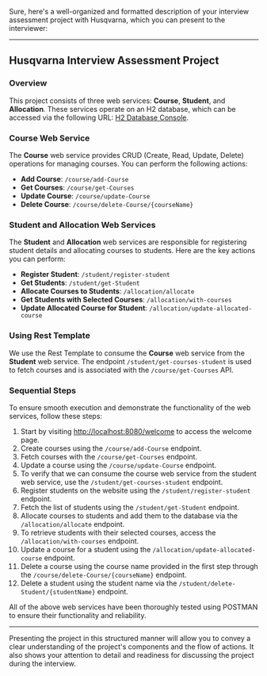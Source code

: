 Sure, here's a well-organized and formatted description of your interview assessment project with Husqvarna, which you can present to the interviewer:

---

## Husqvarna Interview Assessment Project

### Overview

This project consists of three web services: **Course**, **Student**, and **Allocation**. These services operate on an H2 database, which can be accessed via the following URL: [H2 Database Console](http://localhost:8080/h2-console/).

### Course Web Service

The **Course** web service provides CRUD (Create, Read, Update, Delete) operations for managing courses. You can perform the following actions:

- **Add Course**: `/course/add-Course`
- **Get Courses**: `/course/get-Courses`
- **Update Course**: `/course/update-Course`
- **Delete Course**: `/course/delete-Course/{courseName}`

### Student and Allocation Web Services

The **Student** and **Allocation** web services are responsible for registering student details and allocating courses to students. Here are the key actions you can perform:

- **Register Student**: `/student/register-student`
- **Get Students**: `/student/get-Student`
- **Allocate Courses to Students**: `/allocation/allocate`
- **Get Students with Selected Courses**: `/allocation/with-courses`
- **Update Allocated Course for Student**: `/allocation/update-allocated-course`

### Using Rest Template

We use the Rest Template to consume the **Course** web service from the **Student** web service. The endpoint `/student/get-courses-student` is used to fetch courses and is associated with the `/course/get-Courses` API.

### Sequential Steps

To ensure smooth execution and demonstrate the functionality of the web services, follow these steps:

1. Start by visiting [http://localhost:8080/welcome](http://localhost:8080/welcome) to access the welcome page.
2. Create courses using the `/course/add-Course` endpoint.
3. Fetch courses with the `/course/get-Courses` endpoint.
4. Update a course using the `/course/update-Course` endpoint.
5. To verify that we can consume the course web service from the student web service, use the `/student/get-courses-student` endpoint.
6. Register students on the website using the `/student/register-student` endpoint.
7. Fetch the list of students using the `/student/get-Student` endpoint.
8. Allocate courses to students and add them to the database via the `/allocation/allocate` endpoint.
9. To retrieve students with their selected courses, access the `/allocation/with-courses` endpoint.
10. Update a course for a student using the `/allocation/update-allocated-course` endpoint.
11. Delete a course using the course name provided in the first step through the `/course/delete-Course/{courseName}` endpoint.
12. Delete a student using the student name via the `/student/delete-Student/{studentName}` endpoint.

All of the above web services have been thoroughly tested using POSTMAN to ensure their functionality and reliability.

---

Presenting the project in this structured manner will allow you to convey a clear understanding of the project's components and the flow of actions. It also shows your attention to detail and readiness for discussing the project during the interview.
